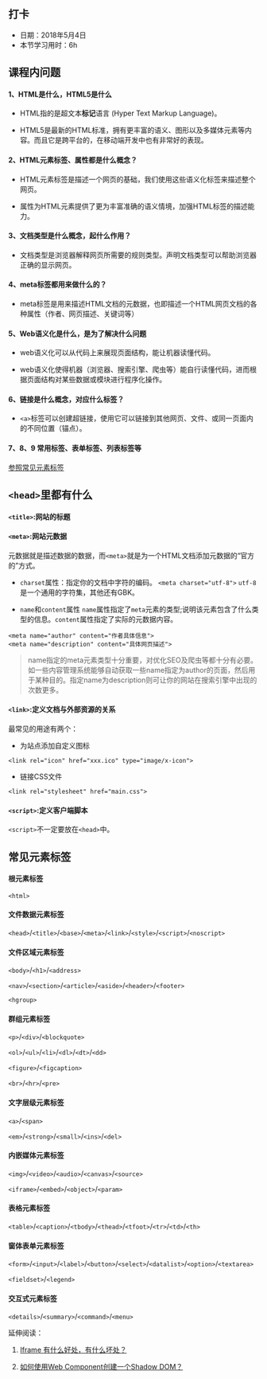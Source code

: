 ## 打卡
* 日期：2018年5月4日
* 本节学习用时：6h

## 课程内问题

#### 1、HTML是什么，HTML5是什么

* HTML指的是超文本**标记**语言 (Hyper Text Markup Language)。

* HTML5是最新的HTML标准，拥有更丰富的语义、图形以及多媒体元素等内容。而且它是跨平台的，在移动端开发中也有非常好的表现。

#### 2、HTML元素标签、属性都是什么概念？

* HTML元素标签是描述一个网页的基础，我们使用这些语义化标签来描述整个网页。

* 属性为HTML元素提供了更为丰富准确的语义情境，加强HTML标签的描述能力。

#### 3、文档类型是什么概念，起什么作用？

* 文档类型是浏览器解释网页所需要的规则类型。声明文档类型可以帮助浏览器正确的显示网页。

#### 4、meta标签都用来做什么的？

* meta标签是用来描述HTML文档的元数据，也即描述一个HTML网页文档的各种属性（作者、网页描述、关键词等）

#### 5、Web语义化是什么，是为了解决什么问题

* web语义化可以从代码上来展现页面结构，能让机器读懂代码。

* web语义化使得机器（浏览器、搜索引擎、爬虫等）能自行读懂代码，进而根据页面结构对某些数据或模块进行程序化操作。

#### 6、链接是什么概念，对应什么标签？

* `<a>`标签可以创建超链接，使用它可以链接到其他网页、文件、或同一页面内的不同位置（锚点）。

#### 7、8、9 常用标签、表单标签、列表标签等

[参照常见元素标签](#常见元素标签)

## `<head>`里都有什么

#### `<title>`:网站的标题

#### `<meta>`:网站元数据

元数据就是描述数据的数据，而`<meta>`就是为一个HTML文档添加元数据的“官方的”方式。

* `charset`属性：指定你的文档中字符的编码。
`<meta charset="utf-8">`
`utf-8`是一个通用的字符集，其他还有GBK。

* `name`和`content`属性
`name`属性指定了`meta`元素的类型;说明该元素包含了什么类型的信息。`content`属性指定了实际的元数据内容。
```
<meta name="author" content="作者具体信息">
<meta name="description" content="具体网页描述">
```
  > name指定的meta元素类型十分重要，对优化SEO及爬虫等都十分有必要。如一些内容管理系统能够自动获取一些name指定为author的页面，然后用于某种目的。指定name为description则可让你的网站在搜索引擎中出现的次数更多。

#### `<link>`:定义文档与外部资源的关系

最常见的用途有两个：

* 为站点添加自定义图标
```
<link rel="icon" href="xxx.ico" type="image/x-icon">
```

* 链接CSS文件
```
<link rel="stylesheet" href="main.css">
```

#### `<script>`:定义客户端脚本
`<script>`不一定要放在`<head>`中。

## 常见元素标签

#### 根元素标签

`<html>`

#### 文件数据元素标签

`<head>`/`<title>`/`<base>`/`<meta>`/`<link>`/`<style>`/`<script>`/`<noscript>`

#### 文件区域元素标签

`<body>`/`<h1>`/`<address>`

`<nav>`/`<section>`/`<article>`/`<aside>`/`<header>`/`<footer>`

`<hgroup>`

#### 群组元素标签

`<p>`/`<div>`/`<blockquote>`

`<ol>`/`<ul>`/`<li>`/`<dl>`/`<dt>`/`<dd>`

`<figure>`/`<figcaption>`

`<br>`/`<hr>`/`<pre>`

#### 文字层级元素标签

`<a>`/`<span>`

`<em>`/`<strong>`/`<small>`/`<ins>`/`<del>`

#### 内嵌媒体元素标签

`<img>`/`<video>`/`<audio>`/`<canvas>`/`<source>`

`<iframe>`/`<embed>`/`<object>`/`<param>`

#### 表格元素标签

`<table>`/`<caption>`/`<tbody>`/`<thead>`/`<tfoot>`/`<tr>`/`<td>`/`<th>`

#### 窗体表单元素标签

`<form>`/`<input>`/`<label>`/`<button>`/`<select>`/`<datalist>`/`<option>`/`<textarea>`

`<fieldset>`/`<legend>`

#### 交互式元素标签

`<details>`/`<summary>`/`<command>`/`<menu>`

延伸阅读：

1. [Iframe 有什么好处，有什么坏处？](https://www.zhihu.com/question/20653055)

2. [如何使用Web Component创建一个Shadow DOM？](https://book.douban.com/subject/27021790/)